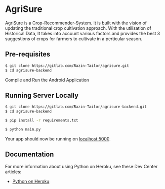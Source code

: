 # AgriSure

AgriSure is a Crop-Recommender-System. It is built with the vision of updating the traditional crop cultivation approach. With the utilisation of Historical Data, It takes into account various factors and provides the best 3 suggestions of crops for farmers to cultivate in a perticular season.

## Pre-requisites


```sh
$ git clone https://gitlab.com/Razin-Tailor/agrisure.git
$ cd agrisure-backend

```

Compile and Run the Android Application


## Running Server Locally


```sh
$ git clone https://gitlab.com/Razin-Tailor/agrisure-backend.git
$ cd agrisure-backend

$ pip install -r requirements.txt

$ python main.py

```

Your app should now be running on [localhost:5000](http://localhost:5000/).


## Documentation

For more information about using Python on Heroku, see these Dev Center articles:

- [Python on Heroku](https://devcenter.heroku.com/categories/python)
